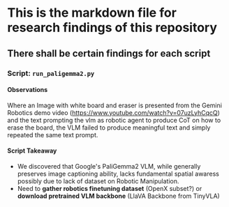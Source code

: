 # This is the markdown file for research findings of this repository
## There shall be certain findings for each script
### Script: `run_paligemma2.py`

#### Observations
Where an Image with white board and eraser is presented from the Gemini Robotics demo video (https://www.youtube.com/watch?v=07uzLyhCqcQ) and the text prompting the vlm as robotic agent to produce CoT on how to erase the board, the VLM failed to produce meaningful text and simply repeated the same text prompt.

#### Script Takeaway
- We discovered that Google's PaliGemma2 VLM, while generally preserves image captioning ability, lacks fundamental spatial awaress possibly due to lack of dataset on Robotic Manipulation.
- Need to **gather robotics finetuning dataset** (OpenX subset?) or **download pretrained VLM backbone** (LlaVA Backbone from TinyVLA)